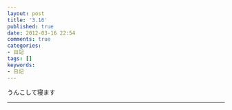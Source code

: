 ```yaml
---
layout: post
title: '3.16'
published: true
date: 2012-03-16 22:54
comments: true
categories:
- 日記
tags: []
keywords:
- 日記
---
```

うんこして寝ます

---

